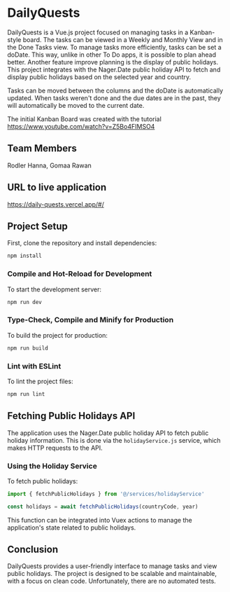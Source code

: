 # DailyQuests

DailyQuests is a Vue.js project focused on managing tasks in a Kanban-style board. The tasks can be viewed in a Weekly and Monthly View and in the Done Tasks view. To manage tasks more efficiently, tasks can be set a doDate. This way, unlike in other To Do apps, it is possible to plan ahead better. Another feature improve planning is the display of public holidays. This project integrates with the Nager.Date public holiday API to fetch and display public holidays based on the selected year and country.

Tasks can be moved between the columns and the doDate is automatically updated. When tasks weren't done and the due dates are in the past, they will automatically be moved to the current date.

The initial Kanban Board was created with the tutorial https://www.youtube.com/watch?v=Z5Bo4FIMSO4

## Team Members

Rodler Hanna, Gomaa Rawan

## URL to live application

https://daily-quests.vercel.app/#/

## Project Setup

First, clone the repository and install dependencies:

```bash
npm install
```

### Compile and Hot-Reload for Development

To start the development server:

```bash
npm run dev
```

### Type-Check, Compile and Minify for Production

To build the project for production:

```bash
npm run build
```

### Lint with ESLint

To lint the project files:

```bash
npm run lint
```

## Fetching Public Holidays API

The application uses the Nager.Date public holiday API to fetch public holiday information. This is done via the `holidayService.js` service, which makes HTTP requests to the API.

### Using the Holiday Service

To fetch public holidays:

```javascript
import { fetchPublicHolidays } from '@/services/holidayService'

const holidays = await fetchPublicHolidays(countryCode, year)
```

This function can be integrated into Vuex actions to manage the application's state related to public holidays.

## Conclusion

DailyQuests provides a user-friendly interface to manage tasks and view public holidays. The project is designed to be scalable and maintainable, with a focus on clean code. Unfortunately, there are no automated tests.
